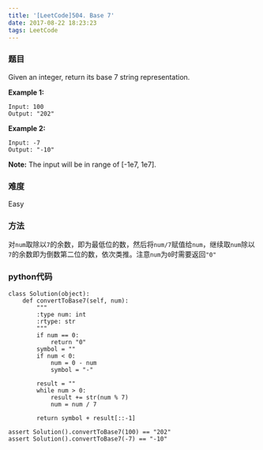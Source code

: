 ```yaml
---
title: '[LeetCode]504. Base 7'
date: 2017-08-22 18:23:23
tags: LeetCode
---
```


### 题目
Given an integer, return its base 7 string representation.

**Example 1:**
```
Input: 100
Output: "202"
```
**Example 2:**
```
Input: -7
Output: "-10"
```
**Note:** The input will be in range of [-1e7, 1e7].

### 难度
Easy

### 方法
对`num`取除以`7`的余数，即为最低位的数，然后将`num/7`赋值给`num`，继续取`num`除以`7`的余数即为倒数第二位的数，依次类推。注意`num`为`0`时需要返回`"0"`

### python代码
```
class Solution(object):
    def convertToBase7(self, num):
        """
        :type num: int
        :rtype: str
        """
        if num == 0:
            return "0"
        symbol = ""
        if num < 0:
            num = 0 - num
            symbol = "-"

        result = ""
        while num > 0:
            result += str(num % 7)
            num = num / 7

        return symbol + result[::-1]

assert Solution().convertToBase7(100) == "202"
assert Solution().convertToBase7(-7) == "-10"
```